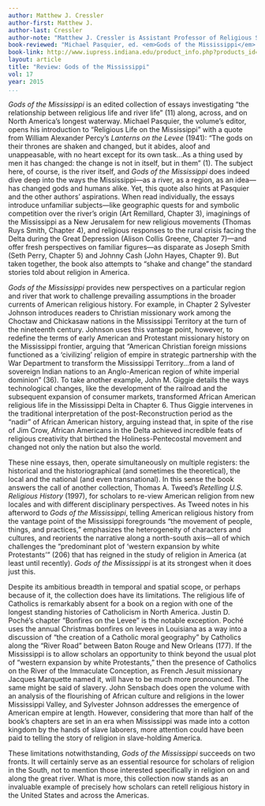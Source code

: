 ```yaml
---
author: Matthew J. Cressler
author-first: Matthew J.
author-last: Cressler
author-note: "Matthew J. Cressler is Assistant Professor of Religious Studies at College of Charleston."
book-reviewed: "Michael Pasquier, ed. <em>Gods of the Mississippi</em>. Bloomington and Indianapolis: Indiana University Press, 2013. 223 pp. ISBN 978-0-253-00806-0."
book-link: http://www.iupress.indiana.edu/product_info.php?products_id=806704
layout: article
title: "Review: Gods of the Mississippi"
vol: 17
year: 2015
...
```

 
*Gods of the Mississippi* is an edited collection of essays investigating “the relationship between religious life and river life” (11) along, across, and on North America’s longest waterway. Michael Pasquier, the volume’s editor, opens his introduction to “Religious Life on the Mississippi” with a quote from William Alexander Percy’s *Lanterns on the Levee* (1941): “The gods on their thrones are shaken and changed, but it abides, aloof and unappeasable, with no heart except for its own task…As a thing used by men it has changed: the change is not in itself, but in them” (1). The subject here, of course, is the river itself, and *Gods of the Mississippi* does indeed dive deep into the ways the Mississippi—as a river, as a region, as an idea—has changed gods and humans alike. Yet, this quote also hints at Pasquier and the other authors’ aspirations. When read individually, the essays introduce unfamiliar subjects—like geographic quests for and symbolic competition over the river’s origin (Art Remillard, Chapter 3), imaginings of the Mississippi as a New Jerusalem for new religious movements (Thomas Ruys Smith, Chapter 4), and religious responses to the rural crisis facing the Delta during the Great Depression (Alison Collis Greene, Chapter 7)—and offer fresh perspectives on familiar figures—as disparate as Joseph Smith (Seth Perry, Chapter 5) and Johnny Cash (John Hayes, Chapter 9). But taken together, the book also attempts to “shake and change” the standard stories told about religion in America. 

*Gods of the Mississippi* provides new perspectives on a particular region and river that work to challenge prevailing assumptions in the broader currents of American religious history. For example, in Chapter 2 Sylvester Johnson introduces readers to Christian missionary work among the Choctaw and Chickasaw nations in the Mississippi Territory at the turn of the nineteenth century. Johnson uses this vantage point, however, to redefine the terms of early American and Protestant missionary history on the Mississippi frontier, arguing that “American Christian foreign missions functioned as a ‘civilizing’ religion of empire in strategic partnership with the War Department to transform the Mississippi Territory…from a land of sovereign Indian nations to an Anglo-American region of white imperial dominion” (36). To take another example, John M. Giggie details the ways technological changes, like the development of the railroad and the subsequent expansion of consumer markets, transformed African American religious life in the Mississippi Delta in Chapter 6. Thus Giggie intervenes in the traditional interpretation of the post-Reconstruction period as the “nadir” of African American history, arguing instead that, in spite of the rise of Jim Crow, African Americans in the Delta achieved incredible feats of religious creativity that birthed the Holiness-Pentecostal movement and changed not only the nation but also the world.

These nine essays, then, operate simultaneously on multiple registers: the historical and the historiographical (and sometimes the theoretical), the local and the national (and even transnational). In this sense the book answers the call of another collection, Thomas A. Tweed’s *Retelling U.S. Religious History* (1997), for scholars to re-view American religion from new locales and with different disciplinary perspectives. As Tweed notes in his afterword to *Gods of the Mississippi*, telling American religious history from the vantage point of the Mississippi foregrounds “the movement of people, things, and practices,” emphasizes the heterogeneity of characters and cultures, and reorients the narrative along a north-south axis—all of which challenges the “predominant plot of ‘western expansion by white Protestants’” (206) that has reigned in the study of religion in America (at least until recently). *Gods of the Mississippi* is at its strongest when it does just this.

Despite its ambitious breadth in temporal and spatial scope, or perhaps because of it, the collection does have its limitations. The religious life of Catholics is remarkably absent for a book on a region with one of the longest standing histories of Catholicism in North America. Justin D. Poché’s chapter “Bonfires on the Levee” is the notable exception. Poché uses the annual Christmas bonfires on levees in Louisiana as a way into a discussion of “the creation of a Catholic moral geography” by Catholics along the “River Road” between Baton Rouge and New Orleans (177). If the Mississippi is to allow scholars an opportunity to think beyond the usual plot of “western expansion by white Protestants,” then the presence of Catholics on the River of the Immaculate Conception, as French Jesuit missionary Jacques Marquette named it, will have to be much more pronounced. The same might be said of slavery. John Sensbach does open the volume with an analysis of the flourishing of African culture and religions in the lower Mississippi Valley, and Sylvester Johnson addresses the emergence of American empire at length. However, considering that more than half of the book’s chapters are set in an era when Mississippi was made into a cotton kingdom by the hands of slave laborers, more attention could have been paid to telling the story of religion in slave-holding America. 

These limitations notwithstanding, *Gods of the Mississippi* succeeds on two fronts. It will certainly serve as an essential resource for scholars of religion in the South, not to mention those interested specifically in religion on and along the great river. What is more, this collection now stands as an invaluable example of precisely how scholars can retell religious history in the United States and across the Americas.

